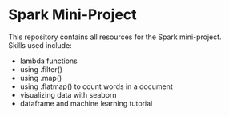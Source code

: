 # Spark Mini-Project 
This repository contains all resources for the Spark mini-project.  
Skills used include:  
* lambda functions
* using .filter()
* using .map()
* using .flatmap() to count words in a document   
* visualizing data with seaborn
* dataframe and machine learning tutorial